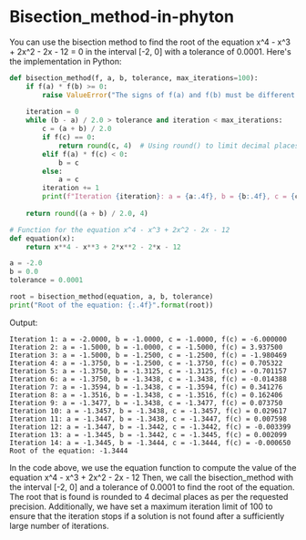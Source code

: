 # Bisection_method-in-phyton
You can use the bisection method to find the root of the equation x^4 - x^3 + 2x^2 - 2x - 12 = 0
in the interval [-2, 0] with a tolerance of 0.0001. Here's the implementation in Python:

```python
def bisection_method(f, a, b, tolerance, max_iterations=100):
    if f(a) * f(b) >= 0:
        raise ValueError("The signs of f(a) and f(b) must be different.")
    
    iteration = 0
    while (b - a) / 2.0 > tolerance and iteration < max_iterations:
        c = (a + b) / 2.0
        if f(c) == 0:
            return round(c, 4)  # Using round() to limit decimal places
        elif f(a) * f(c) < 0:
            b = c
        else:
            a = c
        iteration += 1
        print(f"Iteration {iteration}: a = {a:.4f}, b = {b:.4f}, c = {c:.4f}, f(c) = {f(c):.6f}")
    
    return round((a + b) / 2.0, 4)

# Function for the equation x^4 - x^3 + 2x^2 - 2x - 12
def equation(x):
    return x**4 - x**3 + 2*x**2 - 2*x - 12

a = -2.0
b = 0.0
tolerance = 0.0001

root = bisection_method(equation, a, b, tolerance)
print("Root of the equation: {:.4f}".format(root))
```
Output:
```
Iteration 1: a = -2.0000, b = -1.0000, c = -1.0000, f(c) = -6.000000
Iteration 2: a = -1.5000, b = -1.0000, c = -1.5000, f(c) = 3.937500
Iteration 3: a = -1.5000, b = -1.2500, c = -1.2500, f(c) = -1.980469
Iteration 4: a = -1.3750, b = -1.2500, c = -1.3750, f(c) = 0.705322
Iteration 5: a = -1.3750, b = -1.3125, c = -1.3125, f(c) = -0.701157
Iteration 6: a = -1.3750, b = -1.3438, c = -1.3438, f(c) = -0.014388
Iteration 7: a = -1.3594, b = -1.3438, c = -1.3594, f(c) = 0.341276
Iteration 8: a = -1.3516, b = -1.3438, c = -1.3516, f(c) = 0.162406
Iteration 9: a = -1.3477, b = -1.3438, c = -1.3477, f(c) = 0.073750
Iteration 10: a = -1.3457, b = -1.3438, c = -1.3457, f(c) = 0.029617
Iteration 11: a = -1.3447, b = -1.3438, c = -1.3447, f(c) = 0.007598
Iteration 12: a = -1.3447, b = -1.3442, c = -1.3442, f(c) = -0.003399
Iteration 13: a = -1.3445, b = -1.3442, c = -1.3445, f(c) = 0.002099
Iteration 14: a = -1.3445, b = -1.3444, c = -1.3444, f(c) = -0.000650
Root of the equation: -1.3444
```
In the code above, we use the equation function to compute the value of the equation x^4 - x^3 + 2x^2 - 2x - 12
Then, we call the bisection_method with the interval [-2, 0] and a tolerance of 0.0001 to find the root of the equation. 
The root that is found is rounded to 4 decimal places as per the requested precision. 
Additionally, we have set a maximum iteration limit of 100 to ensure that the iteration stops 
if a solution is not found after a sufficiently large number of iterations.

